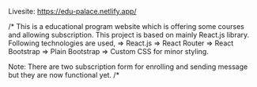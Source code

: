 Livesite: https://edu-palace.netlify.app/

/* This is a educational program website which is offering some courses and allowing subscription. This project is based on mainly React.js library. Following technologies are used,
=> React.js
=> React Router
=> React Bootstrap
=> Plain Bootstrap
=> Custom CSS for minor styling.

Note: There are two subscription form for enrolling and sending message but they are now functional yet. /*